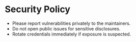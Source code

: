 # Security Policy

- Please report vulnerabilities privately to the maintainers.
- Do not open public issues for sensitive disclosures.
- Rotate credentials immediately if exposure is suspected.
